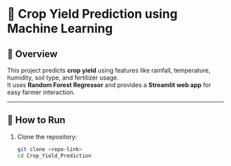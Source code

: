 # 🌾 Crop Yield Prediction using Machine Learning

## 📌 Overview
This project predicts **crop yield** using features like rainfall, temperature, humidity, soil type, and fertilizer usage.  
It uses **Random Forest Regressor** and provides a **Streamlit web app** for easy farmer interaction.

---

## 🚀 How to Run

1. Clone the repository:
   ```bash
   git clone <repo-link>
   cd Crop_Yield_Prediction
